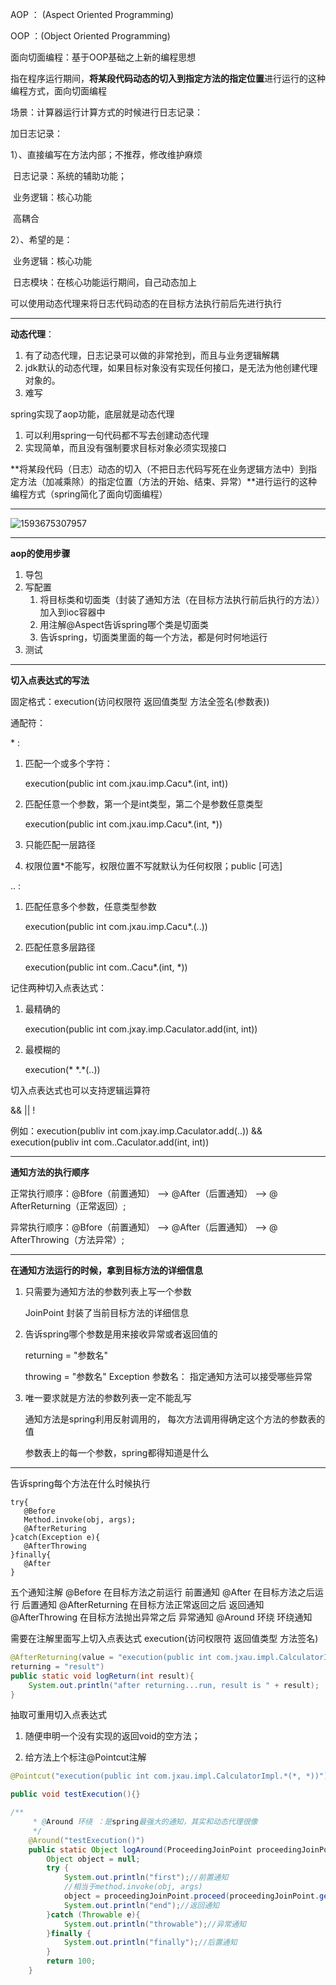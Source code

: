 AOP ： (Aspect Oriented Programming)

OOP ：(Object Oriented Programming)

面向切面编程：基于OOP基础之上新的编程思想

指在程序运行期间，**将某段代码动态的切入到指定方法的指定位置**进行运行的这种编程方式，面向切面编程



场景：计算器运行计算方式的时候进行日志记录：

加日志记录：

1）、直接编写在方法内部；不推荐，修改维护麻烦

​		日志记录：系统的辅助功能；

​		业务逻辑：核心功能

​		高耦合

2）、希望的是：

​		业务逻辑：核心功能

​		日志模块：在核心功能运行期间，自己动态加上

可以使用动态代理来将日志代码动态的在目标方法执行前后先进行执行

---

**动态代理**：

1. 有了动态代理，日志记录可以做的非常抢到，而且与业务逻辑解耦
2. jdk默认的动态代理，如果目标对象没有实现任何接口，是无法为他创建代理对象的。
3. 难写

spring实现了aop功能，底层就是动态代理

1. 可以利用spring一句代码都不写去创建动态代理
2. 实现简单，而且没有强制要求目标对象必须实现接口

**将某段代码（日志）动态的切入（不把日志代码写死在业务逻辑方法中）到指定方法（加减乘除）的指定位置（方法的开始、结束、异常）**进行运行的这种编程方式（spring简化了面向切面编程）

---

 

![1593675307957](C:\Users\hl2333\AppData\Roaming\Typora\typora-user-images\1593675307957.png)

 

---

**aop的使用步骤**

1. 导包
2. 写配置
   1. 将目标类和切面类（封装了通知方法（在目标方法执行前后执行的方法））加入到ioc容器中
   2. 用注解@Aspect告诉spring哪个类是切面类
   3. 告诉spring，切面类里面的每一个方法，都是何时何地运行
3. 测试

---

**切入点表达式的写法**

固定格式：execution(访问权限符 返回值类型 方法全签名(参数表))

通配符：

\* :

   1. 匹配一个或多个字符：

      execution(public int com.jxau.imp.Cacu*.(int, int))

   2. 匹配任意一个参数，第一个是int类型，第二个是参数任意类型

      execution(public int com.jxau.imp.Cacu*.(int, *))

   3. 只能匹配一层路径

   4. 权限位置*不能写，权限位置不写就默认为任何权限；public [可选]

.. :

1. 匹配任意多个参数，任意类型参数

   execution(public int com.jxau.imp.Cacu*.(..))

2. 匹配任意多层路径

   execution(public int com..Cacu*.(int, *))

记住两种切入点表达式：

1. 最精确的

   execution(public int com.jxay.imp.Caculator.add(int, int))

2. 最模糊的

   execution(\* \*.\*(..))

切入点表达式也可以支持逻辑运算符

&&    ||     !

例如：execution(publiv int com.jxay.imp.Caculator.add(..)) && execution(publiv int com..Caculator.add(int, int))

---

**通知方法的执行顺序**

正常执行顺序：@Bfore（前置通知） --> @After（后置通知） -->  @	AfterReturning（正常返回）;

异常执行顺序：@Bfore（前置通知） --> @After（后置通知） -->  @	AfterThrowing（方法异常）;

---

**在通知方法运行的时候，拿到目标方法的详细信息**

1. 只需要为通知方法的参数列表上写一个参数

   JoinPoint 封装了当前目标方法的详细信息

2. 告诉spring哪个参数是用来接收异常或者返回值的

   returning = "参数名"

   throwing = "参数名" Exception 参数名： 指定通知方法可以接受哪些异常

3. 唯一要求就是方法的参数列表一定不能乱写

   通知方法是spring利用反射调用的， 每次方法调用得确定这个方法的参数表的值

   参数表上的每一个参数，spring都得知道是什么

---

告诉spring每个方法在什么时候执行

```
try{
   @Before
   Method.invoke(obj, args);
   @AfterReturing
}catch(Exception e){
   @AfterThrowing
}finally{
   @After
}
```

五个通知注解
 @Before 在目标方法之前运行                         前置通知
@After 在目标方法之后运行                             后置通知
@AfterReturning 在目标方法正常返回之后      返回通知
@AfterThrowing 在目标方法抛出异常之后       异常通知
@Around 环绕                                                   环绕通知

需要在注解里面写上切入点表达式
execution(访问权限符  返回值类型  方法签名)

```java
@AfterReturning(value = "execution(public int com.jxau.impl.CalculatorImpl.*(..))",
returning = "result")
public static void logReturn(int result){
    System.out.println("after returning...run, result is " + result);
}
```

抽取可重用切入点表达式
1. 随便申明一个没有实现的返回void的空方法；

2. 给方法上个标注@Pointcut注解

  ```java
  @Pointcut("execution(public int com.jxau.impl.CalculatorImpl.*(*, *))")
  
  public void testExecution(){}
  ```

```java
/**
     * @Around 环绕 ：是spring最强大的通知，其实和动态代理很像
     */
    @Around("testExecution()")
    public static Object logAround(ProceedingJoinPoint proceedingJoinPoint){
        Object object = null;
        try {
            System.out.println("first");//前置通知
            //相当于method.invoke(obj, args)
            object = proceedingJoinPoint.proceed(proceedingJoinPoint.getArgs());
            System.out.println("end");//返回通知
        }catch (Throwable e){
            System.out.println("throwable");//异常通知
        }finally {
            System.out.println("finally");//后置通知
        }
        return 100;
    }
```

